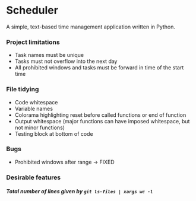 # Scheduler
A simple, text-based time management application written in Python.

<h3>Project limitations</h3>
<ul>
<li>Task names must be unique</li>
<li>Tasks must not overflow into the next day</li>
<li>All prohibited windows and tasks must be forward in time of the start time</li>
</ul>

<h3>File tidying</h3>
<ul>
<li>Code whitespace</li>
<li>Variable names</li>
<li>Colorama highlighting reset before called functions or end of function</li>
<li>Output whitespace (major functions can have imposed whitespace, but not minor functions)</li>
<li>Testing block at bottom of code</li>
</ul>

<h3>Bugs</h3>
<ul>
<li>Prohibited windows after range -> FIXED</li>
</ul>

<h3>Desirable features</h3>
<ul>
</ul>

<h5>Total number of lines given by <code>git ls-files | xargs wc -l</code></h5>